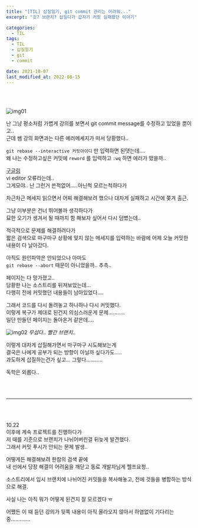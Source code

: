 ```yaml
---
title: "[TIL] 삽질일기, git commit 관리는 어려워..."
excerpt: "깃? 브랜치? 삽질다가 갑자기 커밋 실패했던 이야기"

categories:
  - TIL
tags:
  - TIL
  - 삽질일기
  - git
  - commit

date: 2021-10-07
last_modified_at: 2022-08-15
---
```


<br>
<br>

![img01](https://user-images.githubusercontent.com/81657811/184655523-6eb8eda9-1d1c-429f-a586-57b87e26e819.jpg)

난 그냥 평소처럼 가볍게 강의를 보면서 git commit message를 수정하고 있었을 뿐이고..<br>
근데 쌤 강의 화면과는 다른 에러메세지가 떠서 당황했다..<br>

`git rebase --interactive 커밋아이디` 만 입력하면 된댓는데....<br>
왜 나는 수정하고싶은 커밋에 `reword` 를 입력하고 `:wq` 하면 에러가 떴을까..<br>

[구글링]<br>
vi editor 오류라는데..<br>
그게모야.. 난 그런거 쓴적없어.....아닌척 모르는척하다가<br>

차근차근 메세지 읽으면서 어찌 해결해보려 했으나 대차게 실패하고 시간에 쫒겨 출근.<br>

그냥 이부분은 건너 뛰어볼까 생각하다가<br>
묘한 오기가 생겨서 될 때까지 함 해보자 싶어서 다시 덤볐는데..<br>

적극적으로 문제를 해결하려다가<br>
짧은 검색으로 마구마구 상황에 맞지 않는 메세지를 입력하는 바람에 어제 오늘 커밋한 내용이 다 날아갔다.<br>

아직도 원인파악은 안되었으나 아마도<br>
`git rebase --abort` 때문이 아니었을까.. 추측..<br>

페이지는 다 망가졌고..<br>
당황한 나는 소스트리를 뒤져보았는데...<br>
다행히 전에 커밋했던 내용들이 남아있었다....<br>

그래서 코드를 다시 돌려놓고 하나하나 다시 커밋했다.<br>
이렇게 복구가 제대로 된건지 의심스러운게 문제...........<br>
일단 만들던 페이지는 돌아온거 같은데....<br>

![img02](https://user-images.githubusercontent.com/81657811/184655536-883bcb3a-4ff3-493f-92f5-5817e2ca9ff8.png)
_무섭다.. 빨간 브랜치.._

이렇게 대차게 삽질해가면서 마구마구 시도해보는게<br>
결국은 나에게 공부가 되는 방향이 아닐까 싶다가도.....<br>
과도하게 삽질하는건가 싶고... 그렇다...........<br>

독학은 외롭다..

<br>
<br>
<hr/>
<br>
<br>

10.22<br>
이후에 계속 프로젝트를 진행하다가<br>
저 때를 기준으로 브랜치가 나뉘어버린걸 뒤늦게 발견했다.<br>
그래서 커밋 푸시가 안되는 문제 발생..<br>

어떻게든 해결해보려 한참의 검색 끝에<br>
내 선에서 당장 해결이 어려움을 깨닫고 동료 개발자님게 헬프요청..<br>

소스트리에서 임시 브랜치에 나뉘어진 커밋들을 복사해놓고, 전에 것들을 병합하는 방식으로 해결.<br>

사실 나는 아직 뭐가 어떻게 된건지 잘 모르겠다 ㅠ<br>

어쨌든 이 때 듣던 강의가 뒷쪽 내용이 아직 올라오지 않아서 하염없이 기다리는 중.............<br>

[구글링]: https://qquokka.github.io/2021/05/09/Found-a-swap-file-%EC%98%A4%EB%A5%98.html
